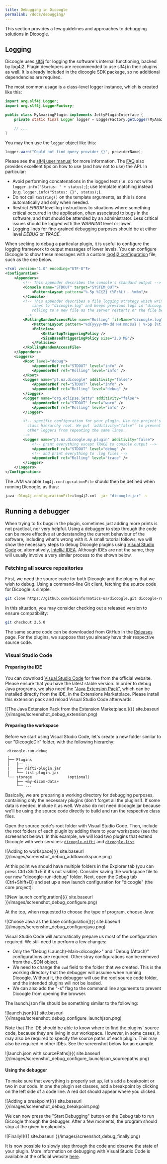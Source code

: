 ```yaml
---
title: Debugging in Dicoogle
permalink: /docs/debugging/
---
```


This section provides a few guidelines and approaches to debugging solutions in Dicoogle.

## Logging

Dicoogle uses [slf4j](https://www.slf4j.org/) for logging the software's internal functioning, backed by log4j2. Plugin developers are recommended to use slf4j in their plugins as well. It is already included in the dicoogle SDK package, so no additional dependencies are required.

The most common usage is a class-level logger instance, which is created like this:

```java
import org.slf4j.Logger;
import org.slf4j.LoggerFactory;

public class MyAmazingPlugin implements JettyPluginInterface {
    private static final Logger logger = LoggerFactory.getLogger(MyAmazingPlugin.class);

    // ...
}
```

You may then use the `logger` object like this:

```java
logger.warn("Could not find query provider {}", providerName);
```

Please see the [slf4j user manual](https://www.slf4j.org/manual.html) for more information. The [FAQ](https://www.slf4j.org/faq.html) also provides excellent tips on how to use (and how not to use) the API. In particular:

- Avoid performing concatenations in the logged text (i.e. do not write `logger.info("Status: " + status);`); use template matching instead (e.g. `logger.info("Status: {}", status);`).
- Do not call `toString()` on the template arguments, as this is done automatically and only when needed.
- Restrict *ERROR* level log instructions to situations where something critical occurred in the application, often associated to bugs in the software, and that should be attended by an administrator. Less critical issues should be logged with the *WARNING* level or lower.
- Logging lines for fine-grained debugging purposes should be at either level *DEBUG* or *TRACE*.

When seeking to debug a particular plugin, it is useful to configure the logging framework to output messages of lower levels.
You can configure Dicoogle to show these messages with a custom [log4j2 configuration](https://logging.apache.org/log4j/2.x/manual/configuration.html) file, such as the one below.

```xml
<?xml version="1.0" encoding="UTF-8"?>
<Configuration>
    <Appenders>
        <!-- This appender describes the console's standard output -->
        <Console name="STDOUT" target="SYSTEM_OUT">
            <PatternLayout pattern="%-5p %C{2} (%F:%L) - %m%n"/>
        </Console>
        <!-- This appender describes a file logging strategy which writes the latest
            lines to "dicoogle.log" and keeps previous logs in "dicoogle-#.log" files,
            rolling to a new file as the server restarts or the file becomes too large.
         -->
        <RollingRandomAccessFile name="Rolling" fileName="dicoogle.log" filePattern="dicoogle-%i.log" >
            <PatternLayout pattern="%d{yyyy-MM-dd HH:mm:ss} | %-5p [%t] (%F:%L) - %m%n"/>
            <Policies>
                <OnStartupTriggeringPolicy />
                <SizeBasedTriggeringPolicy size="2.0 MB"/>
            </Policies>
        </RollingRandomAccessFile>
    </Appenders>
    <Loggers>
        <Root level="debug">
            <AppenderRef ref="STDOUT" level="info" />
            <AppenderRef ref="Rolling" level="info" />
        </Root>
        <Logger name="pt.ua.dicoogle" additivity="false">
            <AppenderRef ref="STDOUT" level="info" />
            <AppenderRef ref="Rolling" level="debug" />
        </Logger>
        <Logger name="org.eclipse.jetty" additivity="false">
            <AppenderRef ref="STDOUT" level="warn" />
            <AppenderRef ref="Rolling" level="info" />
        </Logger>

        <!-- specific configuration for your plugin. Use the project's
          class hierarchy root. We put `additivity="false"` to prevent
          other loggers from repeating the same lines.
        -->
        <Logger name="pt.ua.dicoogle.my.plugin" additivity="false">
            <!-- print everything except TRACE to console output -->
            <AppenderRef ref="STDOUT" level="debug" />
            <!-- and print everything to .log files -->
            <AppenderRef ref="Rolling" level="trace" />
        </Logger>
    </Loggers>
</Configuration>
```

The JVM variable `log4j.configurationFile` should then be defined when running Dicoogle, as thus:

```sh
java -Dlog4j.configurationFile=log4j2.xml -jar "dicoogle.jar" -s
```

## Running a debugger

When trying to fix bugs in the plugin, sometimes just adding more prints is not practical, nor very helpful. Using a debugger to step through the code can be more effective at understanding the current behaviour of the software, including what's wrong with it. A small tutorial follows, we will show the necessary steps to debug Dicoogle plugins using [Visual Studio Code](https://code.visualstudio.com) or, alternatively, [IntelliJ IDEA](https://www.jetbrains.com/idea/). Although IDEs are not the same, they will usually involve a very similar process to the shown below.

### Fetching all source repositories

First, we need the source code for both Dicoogle and the plugins that we wish to debug. Using a command-line Git client, fetching the source code for Dicoogle is simple:

```sh
git clone https://github.com/bioinformatics-ua/dicoogle.git dicoogle-run-debug
```

In this situation, you may consider checking out a released version to ensure compatibility:

```sh
git checkout 2.5.0
```

The same source code can be downloaded from GitHub in the [Releases](https://github.com/bioinformatics-ua/dicoogle/releases) page. For the plugins, we suppose that you already have their respective source code.


### Visual Studio Code

#### Preparing the IDE

You can download [Visual Studio Code](https://code.visualstudio.com) for free from the official website. Please ensure that you have the latest stable version. In order to debug Java programs, we also need the ["Java Extension Pack"](https://marketplace.visualstudio.com/items?itemName=vscjava.vscode-java-pack), which can be installed directly from the IDE, in the Extensions Marketplace. Please install this extension pack and reload Visual Studio Code afterwards.

![The Java Extension Pack from the Extension Marketplace.]({{ site.baseurl }}/images/screenshot_debug_extension.png)


#### Preparing the workspace

Before we start using Visual Studio Code, let's create a new folder similar to our "DicoogleDir" folder, with the following hierarchy:

```plain
 dicoogle-run-debug
 .
 ├── Plugins
 |   ├── ...
 |   ├── nifti-plugin.jar
 |   └── list-plugin.jar
 └── storage                (optional)
     ├── «my-dicom-data»
     └── ...
```

Basically, we are preparing a working directory for debugging purposes, containing only the necessary plugins (don't forget all the plugins!). If some data is needed, include it as well. We also do not need dicoogle.jar because we'll be using the source code directly to build and run the respective class files.

Open the source code's root folder with Visual Studio Code. Then, include the root folders of each plugin by adding them to your workspace (see the screenshot below). In this example, we will load two plugins that extend Dicoogle with web services: [`dicoogle-nifti`](https://github.com/Enet4/dicoogle-nifti) and [`dicoogle-list`](https://github.com/Enet4/dicoogle-list).

![Adding to workspace]({{ site.baseurl }}/images/screenshot_debug_addtoworkspace.png)

At this point we should have multiple folders in the Explorer tab (you can press Ctrl+Shift+E if it's not visible). Consider saving the workspace file to our new "dicoogle-run-debug" folder. Next, open the Debug tab (Ctrl+Shift+D) and set up a new launch configuration for "dicoogle" (the core project):

![New launch configuration]({{ site.baseurl }}/images/screenshot_debug_configure.png)

At the top, when requested to choose the type of program, choose Java:

![Choose Java as the base configuration]({{ site.baseurl }}/images/screenshot_debug_configurejava.png)

Visual Studio Code will automatically prepare us most of the configuration required. We still need to perform a few changes:

- Only the "Debug (Launch)-Main&lt;dicoogle&gt;" and "Debug (Attach)" configurations are required. Other stray configurations can be removed from the JSON object.
- We need to change the `cwd` field to the folder that we created. This is the working directory that the debugger will assume when running Dicoogle. Without it, the debugger will use the root source code folder, and the intended plugins will not be loaded.
- We can also add the "-s" flag to the command line arguments to prevent Dicoogle from opening the browser.

The launch.json file should be something similar to the following:

![launch.json]({{ site.baseurl }}/images/screenshot_debug_configure_launchjson.png)

Note that The IDE should be able to know where to find the plugins' source code, because they are living in our workspace. However, in some cases, it may also be required to specify the source paths of each plugin. This may also be required in other IDEs. See the screenshot below for an example.

![launch.json with sourcePaths]({{ site.baseurl }}/images/screenshot_debug_configure_launchjson_sourcepaths.png)

#### Using the debugger

To make sure that everything is properly set up, let's add a breakpoint or two in our code. In one the plugin set classes, add a breakpoint by clicking on the left side of a code line. A red dot should appear where you clicked.

![Adding a breakpoint]({{ site.baseurl }}/images/screenshot_debug_breakpoint.png)

We can now press the "Start Debugging" button on the Debug tab to run Dicoogle through the debugger. After a few moments, the program should stop at the given breakpoints.

![Finally!]({{ site.baseurl }}/images/screenshot_debug_finally.png)

It is now possible to slowly step through the code and observe the state of your plugin. More information on debugging with Visual Studio Code is available at the official website [here](https://code.visualstudio.com/docs/editor/debugging).
